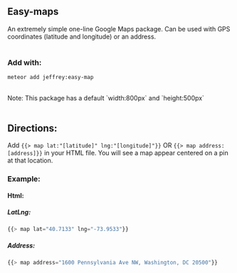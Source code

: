 ## Easy-maps
An extremely simple one-line Google Maps package. Can be used with GPS coordinates (latitude and longitude) or an address.<br><br>

### Add with:
```
meteor add jeffrey:easy-map
```


<br>
Note: This package has a default `width:800px` and `height:500px`
<br><br>

## Directions:
Add
```{{> map lat:"[latitude]" lng:"[longitude]"}}``` OR ```{{> map address: [address]}}``` in your HTML file. You will see a map appear centered on a pin at that location.

### Example:
#### Html:
##### LatLng:
```javascript
{{> map lat="40.7133" lng="-73.9533"}}
```
##### Address:
```javascript
{{> map address="1600 Pennsylvania Ave NW, Washington, DC 20500"}}
```

